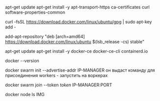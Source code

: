 apt-get update
apt-get install -y apt-transport-https ca-certificates curl software-properties-common

curl -fsSL https://download.docker.com/linux/ubuntu/gpg | sudo apt-key add -

add-apt-repository "deb [arch=amd64] https://download.docker.com/linux/ubuntu $(lsb_release -cs) stable"

apt-get update
apt-get install -y docker-ce docker-ce-cli containerd.io

docker --version

docker swarm init --advertise-addr IP-MANAGER
он выдаст команду для присоединения workers - запустить на воркерах

docker swarm join --token _token_ IP-MANAGER:PORT

docker node ls
IMG